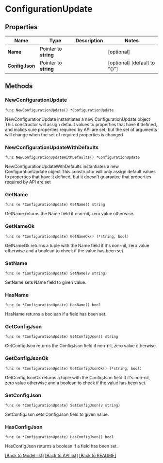 # ConfigurationUpdate

## Properties

Name | Type | Description | Notes
------------ | ------------- | ------------- | -------------
**Name** | Pointer to **string** |  | [optional] 
**ConfigJson** | Pointer to **string** |  | [optional] [default to "{}"]

## Methods

### NewConfigurationUpdate

`func NewConfigurationUpdate() *ConfigurationUpdate`

NewConfigurationUpdate instantiates a new ConfigurationUpdate object
This constructor will assign default values to properties that have it defined,
and makes sure properties required by API are set, but the set of arguments
will change when the set of required properties is changed

### NewConfigurationUpdateWithDefaults

`func NewConfigurationUpdateWithDefaults() *ConfigurationUpdate`

NewConfigurationUpdateWithDefaults instantiates a new ConfigurationUpdate object
This constructor will only assign default values to properties that have it defined,
but it doesn't guarantee that properties required by API are set

### GetName

`func (o *ConfigurationUpdate) GetName() string`

GetName returns the Name field if non-nil, zero value otherwise.

### GetNameOk

`func (o *ConfigurationUpdate) GetNameOk() (*string, bool)`

GetNameOk returns a tuple with the Name field if it's non-nil, zero value otherwise
and a boolean to check if the value has been set.

### SetName

`func (o *ConfigurationUpdate) SetName(v string)`

SetName sets Name field to given value.

### HasName

`func (o *ConfigurationUpdate) HasName() bool`

HasName returns a boolean if a field has been set.

### GetConfigJson

`func (o *ConfigurationUpdate) GetConfigJson() string`

GetConfigJson returns the ConfigJson field if non-nil, zero value otherwise.

### GetConfigJsonOk

`func (o *ConfigurationUpdate) GetConfigJsonOk() (*string, bool)`

GetConfigJsonOk returns a tuple with the ConfigJson field if it's non-nil, zero value otherwise
and a boolean to check if the value has been set.

### SetConfigJson

`func (o *ConfigurationUpdate) SetConfigJson(v string)`

SetConfigJson sets ConfigJson field to given value.

### HasConfigJson

`func (o *ConfigurationUpdate) HasConfigJson() bool`

HasConfigJson returns a boolean if a field has been set.


[[Back to Model list]](../README.md#documentation-for-models) [[Back to API list]](../README.md#documentation-for-api-endpoints) [[Back to README]](../README.md)



